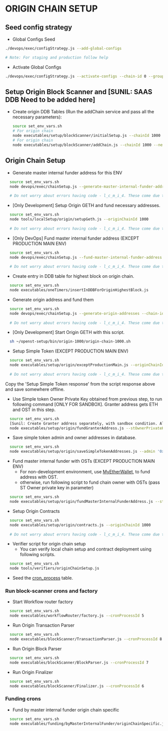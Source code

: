 # ORIGIN CHAIN SETUP

## Seed config strategy

* Global Configs Seed
```bash
./devops/exec/configStrategy.js --add-global-configs

# Note: For staging and production follow help

```
* Activate Global Configs
```bash
./devops/exec/configStrategy.js --activate-configs --chain-id 0 --group-id 0
```

## Setup Origin Block Scanner and [SUNIL: SAAS DDB Need to be added here]

* Create origin DDB Tables (Run the addChain service and pass all the necessary parameters): 
    ```bash
    source set_env_vars.sh
    # For origin chain
    node executables/setup/blockScanner/initialSetup.js --chainId 1000
    # For origin chain
    node executables/setup/blockScanner/addChain.js --chainId 1000 --networkId 1000 --blockShardCount 1 --transactionShardCount 1 --economyShardCount 2 --economyAddressShardCount 2 
    ```

## Origin Chain Setup

* Generate master internal funder address for this ENV
```bash
  source set_env_vars.sh
  node devops/exec/chainSetup.js --generate-master-internal-funder-address --chain-id 3
  
  # Do not worry about errors having code - l_c_m_i_4. These come due to cache miss.
```

* [Only Development] Setup Origin GETH and fund necessary addresses.
```bash
  source set_env_vars.sh
  node tools/localSetup/origin/setupGeth.js --originChainId 1000
  
  # Do not worry about errors having code - l_c_m_i_4. These come due to cache miss.
```

* [Only DevOps] Fund master internal funder address (EXCEPT PRODUCTION MAIN ENV)
```bash
  source set_env_vars.sh
  node devops/exec/chainSetup.js --fund-master-internal-funder-address --chain-id 3 --eth-owner-private-key '0x0as..' --amount 10
  
  # Do not worry about errors having code - l_c_m_i_4. These come due to cache miss.
```

* Create entry in DDB table for highest block on origin chain.

```bash
  source set_env_vars.sh
  node executables/oneTimers/insertInDDBForOriginHighestBlock.js
```

* Generate origin address and fund them
```bash
  source set_env_vars.sh
  node devops/exec/chainSetup.js --generate-origin-addresses --chain-id 3
  
  # Do not worry about errors having code - l_c_m_i_4. These come due to cache miss.
```

* [Only Development] Start Origin GETH with this script.
```bash
  sh ~/openst-setup/bin/origin-1000/origin-chain-1000.sh
```

* Setup Simple Token (EXCEPT PRODUCTION MAIN ENV)
```bash
  source set_env_vars.sh
  node executables/setup/origin/exceptProductionMain.js --originChainId 1000 [Sunil: Do we want to use transferAmountChain.js?]
  
  # Do not worry about errors having code - l_c_m_i_4. These come due to cache miss.
```

Copy the 'Setup Simple Token response' from the script response above and save somewhere offline.

* Use Simple token Owner Private Key obtained from previous step, to run following command [ONLY FOR SANDBOX].
Granter address gets ETH and OST in this step.
```bash
  source set_env_vars.sh
  [Sunil: Create Granter address separately, with sandbox condition. Also add sandbox condition while funding. Also pass --ethOwnerPrivateKey in this script]
  node executables/setup/origin/fundGranterAddress.js --stOwnerPrivateKey '0xabc...'
```

* Save simple token admin and owner addresses in database.
```bash
  source set_env_vars.sh
  node executables/setup/origin/saveSimpleTokenAddresses.js --admin '0xabc...' --owner '0xabc...'
```

* Fund master internal funder with OSTs (EXCEPT PRODUCTION MAIN ENV)
    - For non-development environment, use [MyEtherWallet](https://www.myetherwallet.com/#send-transaction), to fund address with OST.
    - otherwise, run following script to fund chain owner with OSTs (pass ST Owner private key in parameter)
```bash
  source set_env_vars.sh
  node executables/setup/origin/fundMasterInternalFunderAddress.js --stOwnerPrivateKey '0xabc...'
```

* Setup Origin Contracts
```bash
  source set_env_vars.sh
  node executables/setup/origin/contracts.js --originChainId 1000
  
  # Do not worry about errors having code - l_c_m_i_4. These come due to cache miss.
```

* Verifier script for origin chain setup
    - You can verify local chain setup and contract deployment using following scripts.
```bash
  source set_env_vars.sh
  node tools/verifiers/originChainSetup.js
```

* Seed the [cron_process](https://github.com/OpenSTFoundation/saas-api/blob/master/cronProcessSeed.md) table.


### Run block-scanner crons and factory

* Start Workflow router factory
```bash
  source set_env_vars.sh
  node executables/workflowRouter/factory.js --cronProcessId 5
```

* Run Origin Transaction Parser
```bash
  source set_env_vars.sh
  node executables/blockScanner/TransactionParser.js --cronProcessId 8
```

* Run Origin Block Parser
```bash
  source set_env_vars.sh
  node executables/blockScanner/BlockParser.js --cronProcessId 7
```

* Run Origin Finalizer
```bash
  source set_env_vars.sh
  node executables/blockScanner/Finalizer.js --cronProcessId 6
```

### Funding crons
* Fund by master internal funder origin chain specific
```bash
  source set_env_vars.sh
  node executables/funding/byMasterInternalFunder/originChainSpecific.js --cronProcessId 9
```
